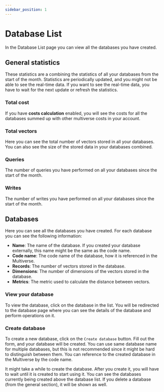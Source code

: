 ```yaml
---
sidebar_position: 1
---
```


# Database List

In the Database List page you can view all the databases you have created.

## General statistics

These statistics are a combining the statistics of all your databases from the start of the month. Statistics are
periodically updated, and you might not be able to see the real-time data. If you want to see the real-time data, you have
to wait for the next update or refresh the statistics.

### Total cost

If you have **costs calculation** enabled, you will see the costs for all the databases summed up with other multiverse
costs in your account.

### Total vectors

Here you can see the total number of vectors stored in all your databases. You can also see the size of the stored data
in your databases combined.

### Queries

The number of queries you have performed on all your databases since the start of the month.

### Writes

The number of writes you have performed on all your databases since the start of the month.

## Databases

Here you can see all the databases you have created. For each database you can see the following information:
- **Name**: The name of the database. If you created your database externally, this name might be the same as the code name.
- **Code name**: The code name of the database, how it is referenced in the Multiverse.
- **Records**: The number of vectors stored in the database.
- **Dimensions**: The number of dimensions of the vectors stored in the database.
- **Metrics**: The metric used to calculate the distance between vectors.

### View your database

To view the database, click on the database in the list. You will be redirected to the database page where you can see the
details of the database and perform operations on it.

### Create database

To create a new database, click on the `Create database` button. Fill out the form, and your database will be created. You
can use same database name for multiple databases, but this is not recommended since it might be hard to distinguish between
them. You can reference to the created database in the Multiverse by the code name.

It might take a while to create the database. After you create it, you will have to wait until it is created to start using
it. You can see the databases currently being created above the database list. If you delete a database (from the general section),
it will be shown as well.
